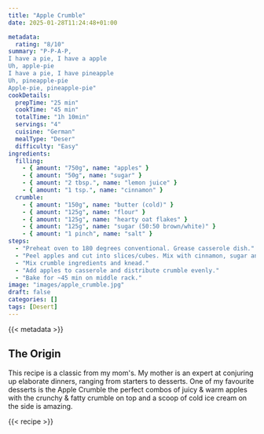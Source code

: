 ```yaml
---
title: "Apple Crumble"
date: 2025-01-28T11:24:48+01:00

metadata:
  rating: "8/10"
summary: "P-P-A-P,
I have a pie, I have a apple
Uh, apple-pie
I have a pie, I have pineapple
Uh, pineapple-pie
Apple-pie, pineapple-pie"
cookDetails:
  prepTime: "25 min"
  cookTime: "45 min"
  totalTime: "1h 10min"
  servings: "4"
  cuisine: "German"
  mealType: "Deser"
  difficulty: "Easy"
ingredients:
  filling:
    - { amount: "750g", name: "apples" }
    - { amount: "50g", name: "sugar" }
    - { amount: "2 tbsp.", name: "lemon juice" }
    - { amount: "1 tsp.", name: "cinnamon" }
  crumble:
    - { amount: "150g", name: "butter (cold)" }
    - { amount: "125g", name: "flour" }
    - { amount: "125g", name: "hearty oat flakes" }
    - { amount: "125g", name: "sugar (50:50 brown/white)" }
    - { amount: "1 pinch", name: "salt" }
steps:
  - "Preheat oven to 180 degrees conventional. Grease casserole dish."
  - "Peel apples and cut into slices/cubes. Mix with cinnamon, sugar and lemon juice."
  - "Mix crumble ingredients and knead."
  - "Add apples to casserole and distribute crumble evenly."
  - "Bake for ~45 min on middle rack."
image: "images/apple_crumble.jpg"
draft: false
categories: []
tags: [Desert]
---
```


{{< metadata >}}

## The Origin

This recipe is a classic from my mom's. My mother is an expert at conjuring up elaborate dinners, ranging from starters to desserts. One of my favourite desserts is the Apple Crumble the perfect combos of juicy & warm apples with the crunchy & fatty crumble on top and a scoop of cold ice cream on the side is amazing.

{{< recipe >}}
